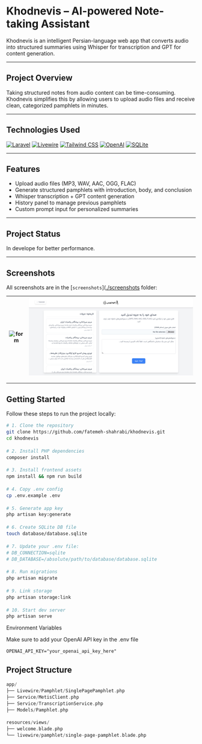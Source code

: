 # Khodnevis – AI-powered Note-taking Assistant

Khodnevis is an intelligent Persian-language web app that converts audio into structured summaries using Whisper for transcription and GPT for content generation.

---

## Project Overview

Taking structured notes from audio content can be time-consuming. Khodnevis simplifies this by allowing users to upload audio files and receive clean, categorized pamphlets in minutes.

---

## Technologies Used

[![Laravel](https://img.shields.io/badge/-Laravel-%23FF2D20?style=for-the-badge&logo=laravel&logoColor=white)](https://laravel.com)
[![Livewire](https://img.shields.io/badge/-Livewire-%2322C55E?style=for-the-badge&logo=laravel&logoColor=white)](https://laravel-livewire.com)
[![Tailwind CSS](https://img.shields.io/badge/-Tailwind_CSS-%2306B6D4?style=for-the-badge&logo=tailwind-css&logoColor=white)](https://tailwindcss.com)
[![OpenAI](https://img.shields.io/badge/-OpenAI-%23000000?style=for-the-badge&logo=openai&logoColor=white)](https://openai.com)
[![SQLite](https://img.shields.io/badge/-SQLite-%230073a6?style=for-the-badge&logo=sqlite&logoColor=white)](https://sqlite.org)

---

## Features

- Upload audio files (MP3, WAV, AAC, OGG, FLAC)  
- Generate structured pamphlets with introduction, body, and conclusion  
- Whisper transcription + GPT content generation  
- History panel to manage previous pamphlets  
- Custom prompt input for personalized summaries  

---

## Project Status

In develope for better performance.

---

## Screenshots

All screenshots are in the [`screenshots`]([./screenshots](https://github.com/fatemeh-shahrabi/Khodnevis/blob/main/Screenshot) folder:

| ![form](.Screenshot/form.png) | ![pamphlet](./Screenshot/pamphlet.png) |
|----------------------------------|------------------------------------------|

---

## Getting Started

Follow these steps to run the project locally:

```bash
# 1. Clone the repository
git clone https://github.com/fatemeh-shahrabi/khodnevis.git
cd khodnevis

# 2. Install PHP dependencies
composer install

# 3. Install frontend assets
npm install && npm run build

# 4. Copy .env config
cp .env.example .env

# 5. Generate app key
php artisan key:generate

# 6. Create SQLite DB file
touch database/database.sqlite

# 7. Update your .env file:
# DB_CONNECTION=sqlite
# DB_DATABASE=/absolute/path/to/database/database.sqlite

# 8. Run migrations
php artisan migrate

# 9. Link storage
php artisan storage:link

# 10. Start dev server
php artisan serve
```


Environment Variables

Make sure to add your OpenAI API key in the .env file

```env
OPENAI_API_KEY="your_openai_api_key_here"
```

## Project Structure

```swift
app/
├── Livewire/Pamphlet/SinglePagePamphlet.php
├── Service/MetisClient.php
├── Service/TranscriptionService.php
├── Models/Pamphlet.php

resources/views/
├── welcome.blade.php
└── livewire/pamphlet/single-page-pamphlet.blade.php
```
